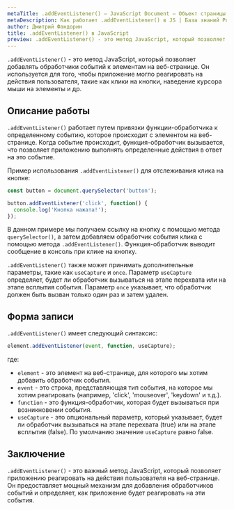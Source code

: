 ```yaml
---
metaTitle: .addEventListener() – JavaScript Document – Объект страницы
metaDescription: Как работает .addEventListener() в JS | База знаний PurpleSchool
author: Дмитрий Фандорин
title: .addEventListener() в JavaScript
preview: .addEventListener() - это метод JavaScript, который позволяет добавлять обработчики событий к элементам на веб-странице...
---
```


`.addEventListener()` - это метод JavaScript, который позволяет добавлять обработчики событий к элементам на веб-странице. Он используется для того, чтобы приложение могло реагировать на действия пользователя, такие как клики на кнопки, наведение курсора мыши на элементы и др.

## Описание работы

`.addEventListener()` работает путем привязки функции-обработчика к определенному событию, которое происходит с элементом на веб-странице. Когда событие происходит, функция-обработчик вызывается, что позволяет приложению выполнять определенные действия в ответ на это событие.

Пример использования `.addEventListener()` для отслеживания клика на кнопке:

```javascript
const button = document.querySelector('button');

button.addEventListener('click', function() {
  console.log('Кнопка нажата!');
});
```

В данном примере мы получаем ссылку на кнопку с помощью метода `querySelector()`, а затем добавляем обработчик события клика с помощью метода `.addEventListener()`. Функция-обработчик выводит сообщение в консоль при клике на кнопку.

`.addEventListener()` также может принимать дополнительные параметры, такие как `useCapture` и `once`. Параметр `useCapture` определяет, будет ли обработчик вызываться на этапе перехвата или на этапе всплытия события. Параметр `once` указывает, что обработчик должен быть вызван только один раз и затем удален.

## Форма записи

`.addEventListener()` имеет следующий синтаксис:

```javascript
element.addEventListener(event, function, useCapture);
```

где:

- `element` - это элемент на веб-странице, для которого мы хотим добавить обработчик события.
- `event` - это строка, представляющая тип события, на которое мы хотим реагировать (например, 'click', 'mouseover', 'keydown' и т.д.).
- `function` - это функция-обработчик, которая будет вызываться при возникновении события.
- `useCapture` - это опциональный параметр, который указывает, будет ли обработчик вызываться на этапе перехвата (true) или на этапе всплытия (false). По умолчанию значение `useCapture` равно false.

## Заключение

`.addEventListener()` - это важный метод JavaScript, который позволяет приложению реагировать на действия пользователя на веб-странице. Он предоставляет мощный механизм для добавления обработчиков событий и определяет, как приложение будет реагировать на эти события.